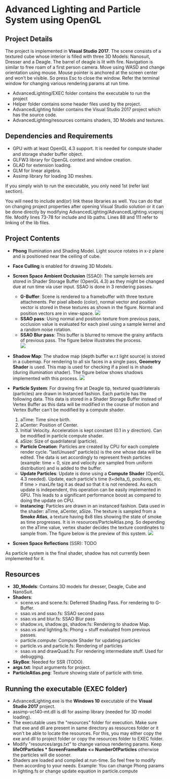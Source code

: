 # Advanced Lighting and Particle System using OpenGL
## Project Details
The	project is	implemented	in	__Visual	Studio	2017__.	The	scene	consists	of	a textured cube whose interior is filled with three 3D Models: Nanosuit, Dresser and a Deagle. The barrel of deagle is lit with fire.	Navigation is similar to free roam of a first person camera. Move using WASD and change orientation using mouse.	Mouse	pointer	is	anchored	at	the	screen	center	and	won’t be	visible.	So	press	Esc	to	close	the	window. Refer the terminal window for changing various rendering params at run time.

- AdvancedLighting/EXEC folder contains the executable to run the project
- Helper	folder	contains	some	header	files	used	by	the	project.
- AdvancedLighting	folder	contains	the	Visual	Studio	2017	project	which has	the	source	code.
- AdvancedLighting/resources contains shaders, 3D Models and textures.

## Dependencies and Requirements
- GPU	with	at	least	OpenGL	4.3	support.	It	is	needed	for	compute shader	and	storage	shader	buﬀer	object. 
- GLFW3	library	for	OpenGL	context	and	window	creation. 
- GLAD	for	extension	loading. 
- GLM	for	linear	algebra. 
- Assimp	library	for	loading	3D	meshes. 

If	you	simply	wish	to	run	the	executable,	you	only	need	1st (refer last section). 

You will need to include and(or) link these libraries as well. You can do that on changing project properties after opening Visual Studio solution or it can be done directly by modifying AdvancedLighting/AdvancedLighting.vcxproj file. Modify lines 73-78 for include and lib paths. Lines 88 and 111 refer to linking of the lib files.  

## Project Contents
* __Phong__ Illumination and Shading Model. Light source rotates in x-z plane and is positioned near the ceiling of cube. 
* __Face Culling__ is enabled for drawing 3D Models.
* __Screen Space Ambient Occlusion__ (SSAO): The sample kernels are stored in Shader Storage Buffer (OpenGL 4.3) as they might be changed due at run time via user input. SSAO is done in 3 rendering passes.
  * __G-Buffer__: Scene is rendered to a framebuffer with three texture attachments. Per pixel albedo (color), normal vector and position vector is stored in these textures as shown in the figure. Normal and position vectors are in view-space.
  ![](https://drive.google.com/uc?export=download&id=1zKMiu6iG2-nWzT5VCb6JLgs-IduO61Ad)
  * __SSAO pass__: Using normal and position texture from previous pass, occlusion value is evaluated for each pixel using a sample kernel and a random noise rotation.
  * __SSAO Blur pass__: This buffer is blurred to remove the grainy artifacts of previous pass. The figure below illustrates the process.  
  ![](https://drive.google.com/uc?export=download&id=1QCWg5K5v4IAvPMbwUkZIeFLohspQUKxz)
* __Shadow Map__: The shadow map (depth buffer w.r.t light source) is stored in a cubemap. For rendering to all six faces in a single pass, __Geometry Shader__ is used. This map is used for checking if a pixel is in shade (during illumination shader). The figure below shows shadows implemented with this process.
![](https://drive.google.com/uc?export=download&id=1dbIM5xJR-bdc23dCetyJE5JM_WgUD8zg)
* __Particle System__: For drawing fire at Deagle tip, textured quadrilaterals (particles) are drawn in Instanced fashion. Each particle has the following data. This data is stored in a Shader Storage Buffer instead of Vertex Buffer as this data will be modified in the course of motion and Vertex Buffer can't be modified by a compute shader.
  1. aTime: Time since birth.
  2. aCenter: Position of Center.
  3. Initial Velocity. Acceleration is kept constant (0.1 in y direction). Can be modified in particle compute shader.
  4. aSize: Size of quadrilateral (particle).

  * __Particle Creation__: Particles are created by CPU for each complete render cycle. "lastUnused" particle(s) is the one whose data will be edited. The data is set accordingly to represent fresh particles (example: time = 0, size and velocity are sampled from uniform distribution) and is added to the buffer.
  * __Update Particles__: Update is done using a __Compute Shader__ (OpenGL 4.3 needed). Update, each particle's time (t+delta_t), positions, etc. If time > maxLife tag it as dead so that it is not rendered. As each update is independent, this operation can be easily implemented in GPU. This leads to a significant performance boost as compared to doing the update on CPU.
  * __Instancing__: Particles are drawn in an instanced fashion. Data used in the shader: aTime, aCenter, aSize. The texture is sampled from a __Smoke Atlas__, a texture having 8x8 tiles showing the state of smoke as time progresses. It is in resources/PartcleAtlas.png. So depending on the aTime value, vertex shader decides the texture coordinates to sample from. The figure below is the preview of this system. 
![](https://drive.google.com/uc?export=download&id=1kPdqYrAgNeqrtcik85_r7YHDd2oCj41F)
* __Screen Space Reflections__ (SSR): TODO

As particle system is the final shader, shadow has not currently been implemented for it.

## Resources
* __3D_Models__: Contains 3D models for dresser, Deagle, Cube and NanoSuit.
* __Shaders__:
  * scene.vs and scene.fs: Deferred Shading Pass. For rendering to G-Buffer.
  * ssao.vs and ssao.fs: SSAO second pass
  * ssao.vs and blur.fs: SSAO Blur pass
  * shadow.vs, shadow.gs, shadow.fs: Rendering to shadow Map.
  * ssao.vs and lighting.fs: Phong + stuff evaluated from previous passes.
  * particle.compute: Compute Shader for updating particles
  * particle.vs and particle.fs: Rendering of particles
  * ssao.vs and drawQuad.fs: For rendering intermediate stuff. Used for debugging.
* __SkyBox__: Needed for SSR (TODO).
* __args.txt__: Input arguments for project. 
* __ParticleAtlas.png__: Texture showing state of particle with time.

## Running the executable (EXEC folder)
* AdvancedLighting.exe is the __Windows 10__ executable of the __Visual Studio 2017__ project.
* assimp-vc140-mt.dll is dll for assimp library (needed for 3D model loading).
* The executable uses the "resources" folder for execution. Make sure that exe and dll are present in same directory as resources folder or it won't be able to locate the resources. For this, you may either copy the exe and dll to project folder or copy the resources folder to EXEC folder.
* Modify "resources/args.txt" to change various rendering params. Keep __lifeOfParticles * ScreenFrameRate <= NumberOfParticles__ otherwise the particles will die sooner.
* Shaders are loaded and compiled at run-time. So feel free to modify them according to your needs. Example: You can change Phong params in lighting.fs or change update equation in particle.compute
  

